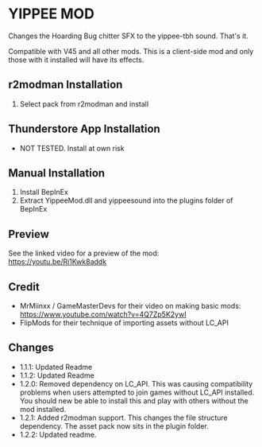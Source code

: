 # YIPPEE MOD
Changes the Hoarding Bug chitter SFX to the yippee-tbh sound. That's it.

Compatible with V45 and all other mods. This is a client-side mod and only those with it installed will have its effects.

## r2modman Installation
1. Select pack from r2modman and install

## Thunderstore App Installation
- NOT TESTED. Install at own risk

## Manual Installation
1. Install BepInEx
2. Extract YippeeMod.dll and yippeesound into the plugins folder of BepInEx

## Preview
See the linked video for a preview of the mod: https://youtu.be/Ri1Kwk8addk

## Credit
- MrMiinxx / GameMasterDevs for their video on making basic mods: https://www.youtube.com/watch?v=4Q7Zp5K2ywI
- FlipMods for their technique of importing assets without LC_API

## Changes
- 1.1.1: Updated Readme
- 1.1.2: Updated Readme
- 1.2.0: Removed dependency on LC_API. This was causing compatibility problems when users attempted to join games without LC_API installed. You should new be able to install this and play with others without the mod installed.
- 1.2.1: Added r2modman support. This changes the file structure dependency. The asset pack now sits in the plugin folder.
- 1.2.2: Updated readme.